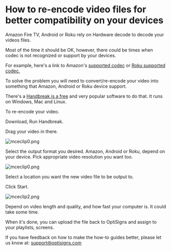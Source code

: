 # How to re-encode video files for better compatibility on your devices

Amazon Fire TV, Android or Roku rely on Hardware decode to decode your videos files.

Most of the time it should be OK, however, there could be times when codec is not recognized or support by your devices.

For example, here's a link to Amazon's [supported codec](https://developer.amazon.com/docs/fire-tv/device-specifications.html) or [Roku supported codec.](https://developer.roku.com/en-gb/docs/specs/streaming.md)

To solve the problem you will need to convert/re-encode your video into something that Amazon, Android or Roku device support.

There's a [Handbreak is a free](https://handbrake.fr/) and very popular software to do that. It runs on Windows, Mac and Linux.

To re-encode your video.

Download, Run Handbreak.

Drag your video in there.

![mceclip0.png](https://support.optisigns.com/hc/article_attachments/360055670394)

Select the output format you desired. Amazon, Android or Roku, depend on your device. Pick appropriate video resolution you want too.

![mceclip0.png](https://support.optisigns.com/hc/article_attachments/360056534533)

Select a location you want the new video file to be output to.

Click Start.

![mceclip2.png](https://support.optisigns.com/hc/article_attachments/360055670414)

Depend on video length and quality, and how fast your computer is. It could take some time.

When it's done, you can upload the file back to OptiSigns and assign to your playlists, screens.

If you have feedback on how to make the how-to guides better, please let us know at: [support@optisigns.com](mailto:support@optisigns.com)